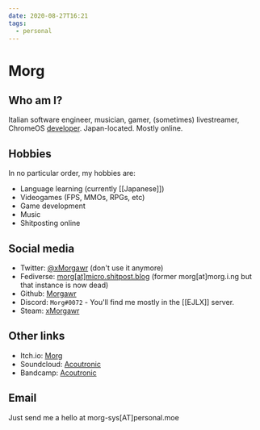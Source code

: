 ```yaml
---
date: 2020-08-27T16:21
tags:
  - personal
---
```


# Morg

## Who am I?

Italian software engineer, musician, gamer, (sometimes) livestreamer, ChromeOS
[developer](https://chromium-review.googlesource.com/q/owner:morg%2540chromium.org).
Japan-located. Mostly online.

## Hobbies

In no particular order, my hobbies are:

 * Language learning (currently [[Japanese]])
 * Videogames (FPS, MMOs, RPGs, etc)
 * Game development
 * Music
 * Shitposting online

## Social media

 * Twitter: [@xMorgawr](https://twitter.com/xMorgawr) (don't use it anymore)
 * Fediverse: [morg[at]micro.shitpost.blog](https://micro.shitpost.blog/morg)
   (former morg[at]morg.i.ng but that instance is now dead)
 * Github: [Morgawr](https://github.com/Morgawr)
 * Discord: `Morg#0072` - You'll find me mostly in the [[EJLX]] server.
 * Steam: [xMorgawr](http://steam.personal.moe)

## Other links

 * Itch.io: [Morg](https://morg.itch.io/)
 * Soundcloud: [Acoutronic](https://soundcloud.com/acoutronic)
 * Bandcamp: [Acoutronic](http://acoutronic.bandcamp.com/)

## Email

Just send me a hello at morg-sys[AT]personal.moe
